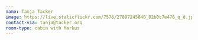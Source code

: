 ```yaml
---
name: Tanja Tacker
image: https://live.staticflickr.com/7576/27897245840_82b0c7e476_q_d.jpg
contact-via: tanja@tacker.org
room-type: cabin with Markus
---
```


